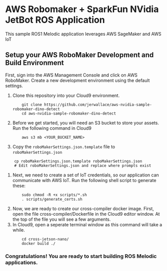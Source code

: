 # AWS Robomaker + SparkFun NVidia JetBot ROS Application

This sample ROS1 Melodic application leverages AWS SageMaker and AWS IoT 

## Setup your AWS RoboMaker Development and Build Environment 

First, sign into the AWS Management Console and click on AWS RoboMaker. Create a new development environment using the default settings.

1. Clone this repository into your Cloud9 environment.
    ``` 
        git clone https://github.com/jerwallace/aws-nvidia-sample-robomaker-dino-detect
        cd aws-nvidia-sample-robomaker-dino-detect
    ```
1. Before we get started, you will need an S3 bucket to store your assets. Run the following command in Cloud9
    ``` 
        aws s3 mb <YOUR_BUCKET_NAME>
    ``` 
1. Copy the `roboMakerSettings.json.template` file to `roboMakerSettings.json`
```
    cp roboMakerSettings.json.template roboMakerSettings.json
    # Edit roboMakerSettings.json and replace where prompts exist
```
1. Next, we need to create a set of IoT credentials, so our application can communicate with AWS IoT. Run the following shell script to generate these:
    ``` 
        sudo chmod -R +x scripts/*.sh
        . scripts/generate_certs.sh
    ``` 
1. Now, we are ready to create our cross-compiler docker image. First, open the file cross-compiler/Dockerfile in the Cloud9 editor window. At the top of the file you will see a few arguments. 
1. In Cloud9, open a seperate terminal window as this command will take a while.
    ``` 
        cd cross-jetson-nano/
        docker build ./
    ``` 

### Congratulations! You are ready to start building ROS Melodic applications.
